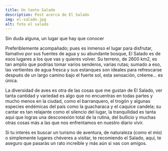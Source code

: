 ```yaml
---
title: Un tanto Salado
description: Post acerca de El Salado
img: el-salado.jpg
alt: foto el salado
---
```

Sin duda alguna, un lugar que hay que conocer

Preferiblemente acompañado; pues es inmenso el lugar para disfrutar, llamativo por sus fuentes de agua y su abundante bosque, El Salado es de esos lugares a los que vas y quieres volver. Su terreno, de 2600 km2, es tan amplio que podrías tomar varios senderos, varias rutas; sumado a eso, las vertientes de agua fresca y sus estanques son ideales para refrescarse después de un largo camino bajo el fuerte sol, esta sensación, créeme... es única.

La diversidad de aves es otra de las cosas que me gustan de El Salado, ver tanta cantidad y variedad es algo que no encuentras en todas partes y mucho menos en la ciudad, como el barranquero, el trogón y algunas especies endémicas del país como la guacharaca y el caquice candela; su cantar es tan relajante como el silencio del lugar, la tranquilidad es tanta aquí que logras una desconexión total de la rutina, del bullicio y muchas otras cosas más a las que nos enfrentamos en nuestro diario vivir.

Si tu interés es buscar un turismo de aventura, de naturaleza (como el mío) o simplemente lugares chéveres a visitar, te recomiendo el Salado, aquí, te aseguro que pasarás un rato increíble y más aún si vas con amigos.